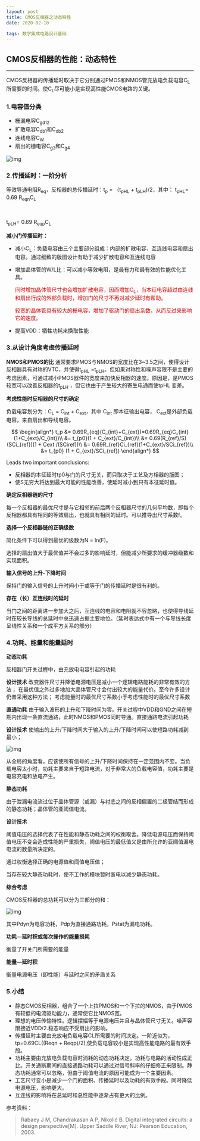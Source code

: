 ```yaml
---
layout: post
title: CMOS反相器之动态特性
date: 2020-02-10

tags: 数字集成电路设计基础
---  
```

## CMOS反相器的性能：动态特性
------

CMOS反相器的传播延时取决于它分别通过PMOS和NMOS管充放电负载电容C<sub>L</sub>所需要的时间。使C<sub>L</sub>尽可能小是实现高性能CMOS电路的关键。

### 1.电容值分类

- 栅漏电容C<sub>gd12</sub>
- 扩散电容C<sub>db1</sub>和C<sub>db2</sub>
- 连线电容C<sub>W</sub>
- 扇出的栅电容C<sub>g3</sub>和C<sub>g4</sub>


![img](https://sliu0827.github.io/images/blog/doc/数字集成电路基础/CMOS反相器介绍之动态特性/clip_image001.png)

### 2.传播延时：一阶分析

等效导通电阻R<sub>eq</sub>，反相器的总传播延时：t<sub>p</sub> = （t<sub>pHL</sub> + t<sub>pLH</sub>)/2，其中：
t<sub>pHL</sub>= 0.69 R<sub>eqn</sub>C<sub>L</sub>

​	

t<sub>pLH</sub>= 0.69 R<sub>eqp</sub>C<sub>L</sub>

**减小门传播延时：**

- 减小C<sub>L</sub>：负载电容由三个主要部分组成：内部的扩散电容、互连线电容和扇出电容。通过细致的版图设计有助于减少扩散电容和互连线电容

- 增加晶体管的W/L比：可以减小等效电阻，是最有力和最有效的性能优化工具。

  <font color="#dd0000">同时增加晶体管尺寸也会增加扩散电容，因而增加C<sub>L</sub>，当本征电容超过由连线和扇出行成的外部负载时，增加门的尺寸不再对减少延时有帮助。</font><br />

  <font color="#dd0000">较宽的晶体管具有较大的栅电容，增加了驱动门的扇出系数，从而反过来影响它的速度。</font><br />

- 提高VDD：牺牲功耗来换取性能

### 3.从设计角度考虑传播延时

**NMOS和PMOS的比**
通常要求PMOS与NMOS的宽度比在3~3.5之间，使得设计反相器具有对称的VTC，并使得t<sub>pHL</sub> =t<sub>pLH</sub>。但如果对称性和噪声容限不是主要的考虑因素，可通过减小PMOS器件的宽度来加快反相器的速度。原因是，是PMOS较宽可以改善反相器的t<sub>pLH</sub> ，但它也由于产生较大的寄生电通而使tpHL 变差。

**考虑性能时反相器的尺寸的确定**

负载电容划分为：C<sub>L</sub> = C<sub>int</sub> + C<sub>ext</sub>，其中 C<sub>int</sub> 即本征输出电容， C<sub>ext</sub>是外部负载电容，来自扇出和导线电容。


$$
\begin{align*}
t_p &= 0.69R_{eq}(C_{int}+C_{ext})=0.69R_{eq}C_{int}(1+C_{ext}/C_{int})\\
&= t_{p0}(1 + C_{ext}/C_{int})\\
&=  0.69(R_{ref}/S)(SCi_{ref})(1 + Cext /(SCiref))\\
&=  0.69R_{ref}Ci_{ref}(1+C_{ext}/SCi_{ref})\\
&=  t_{p0} (1 + C_{ext}/SCi_{ref})
\end{align*}
$$



Leads two important conclusions:
- 反相器的本征延时tp0与门的尺寸无关，而只取决于工艺及方相器的版图；
- 使S无穷大将达到最大可能的性能改善，使延时减小到只有本征延时值。

**确定反相器链的尺寸**

每一个反相器的最优尺寸是与它相邻的前后两个反相器尺寸的几何平均数，即每个反相器都具有相同的等效扇出，也就具有相同的延时。可以推导出尺寸系数f。

**选择一个反相器链的正确级数**

简化条件下可以得到最优的级数为N = ln(F)。

选择的扇出值大于最优值并不会过多的影响延时，但能减少所要求的缓冲器级数和实现面积。

**输入信号的上升-下降时间**

保持门的输入信号的上升时间小于或等于门的传播延时是很有利的。

**存在（长）互连线时的延时**

当门之间的距离进一步加大之后，互连线的电容和电阻就不容忽略，也使得导线延时在较长导线的总延时中总迅速占据主要地位。（延时表达式中有一个与导线长度呈线性关系和一个成平方关系的部分）

### 4.功耗、能量和能量延时

**动态功耗**

反相器门开关过程中，由充放电电容引起的功耗

**设计技术**
改变器件尺寸并降低电源电压是减小一个逻辑电路能耗的非常有效的方法；
在最优值之外过多地加大晶体管尺寸会付出较大的能量代价。至今许多设计仍普采用这种方法；
考虑能量时的最优尺寸系数小于考虑性能时的最优尺寸系数

**直通功耗**
由于输入波形的上升和下降时间为零。开关过程中VDD和GND之间在短期内出现一条直流通路，此时NMOS和PMOS同时导通。直接通路电流引起功耗

**设计技术**
使输出的上升/下降时间大于输入的上升/下降时间可以使短路功耗减到最小；

![img](https://sliu0827.github.io/images/blog/doc/数字集成电路基础/CMOS反相器介绍之动态特性/clip_image002.png)

从全局的角度看，应该使所有信号的上升/下降时间保持在一定范围内不变。当负载电容太小时，功耗主要来自于短路电流，对于非常大的负载电容值，功耗主要是电容充电和放电产生。

**静态功耗**

由于泄漏电流流过位于晶体管源（或漏）与衬底之间的反相偏置的二极管结而形成的静态功耗；晶体管的亚阈值电流。

**设计技术**

阈值电压的选择代表了在性能和静态功耗之间的权衡取舍。降低电源电压而保持阈值电压不变会造成性能的严重损失，阈值电压的最低值又是由所允许的亚阈值漏电电流的数量所决定的。

通过权衡选择正确的电源值和阈值电压值；

当存在较大静态功耗时，使不工作的模块暂时断电以减少静态功耗。

**综合考虑**

CMOS反相器的总功耗可以分为三部分的和：

![img](https://sliu0827.github.io/images/blog/doc/数字集成电路基础/CMOS反相器介绍之动态特性/clip_image003.png)

其中Pdyn为电容功耗，Pdp为直接通路功耗，Pstat为漏电功耗。

**功耗—延时积或每次操作的能量损耗**

衡量了开关门所需要的能量

**能量—延时积**

衡量电源电压（即性能）与延时之间的矛盾关系

### 5.小结

- 静态CMOS反相器，组合了一个上拉PMOS和一个下拉的NMOS，由于PMOS有较低的电流驱动能力，通常使它比NMOS宽。
- 理想的电压传输特性。逻辑摆幅等于电源电压并且与晶体管尺寸无关。噪声容限接近VDD/2.稳态响应不受扇出的影响。
- 传播延时主要由充放电负载电容CL所需要的时间决定。一阶近似为，tp=0.69CL((Reqn + Reqp)/2),使负载电容较小是实现高性能电路的最有效手段。
- 功耗主要由充放电负载电容时消耗的动态功耗决定。功耗与电路的活动性成正比。开关通断期间的直接通路功耗可以通过对信号斜率的仔细修正来限制。静态功耗通常可以忽略，但由于阈值电流的原因可能成为一个主要因素。
- 工艺尺寸变小是减少一个门的面积、传播延时以及功耗的有效手段。同时降低电源电压，影响更大。
- 互连线的影响将在总延时和总性能中逐渐占有更大的比例。

参考资料：

> Rabaey J M, Chandrakasan A P, Nikolić B. Digital integrated circuits: a design perspective[M]. Upper Saddle River, NJ: Pearson Education, 2003.